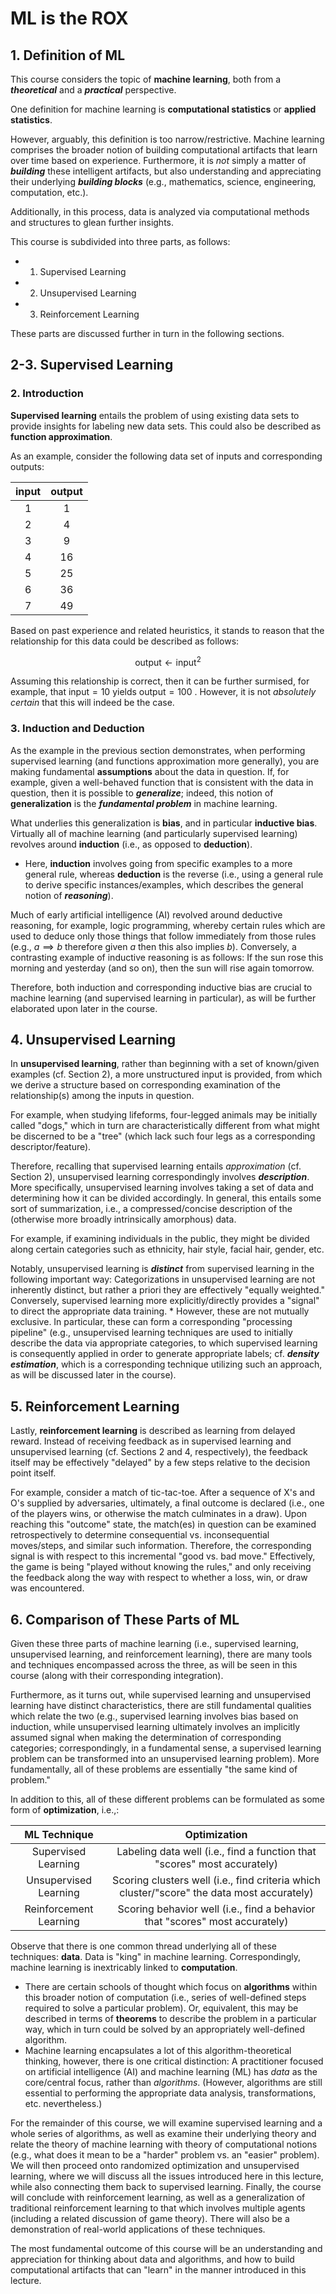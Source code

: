 # ML is the ROX

## 1. Definition of ML

This course considers the topic of **machine learning**, both from a ***theoretical*** and a ***practical*** perspective.

One definition for machine learning is **computational statistics** or **applied statistics**.

However, arguably, this definition is too narrow/restrictive. Machine learning comprises the broader notion of building computational artifacts that learn over time based on experience. Furthermore, it is *not* simply a matter of ***building*** these intelligent artifacts, but also understanding and appreciating their underlying ***building blocks*** (e.g., mathematics, science, engineering, computation, etc.).

Additionally, in this process, data is analyzed via computational methods and structures to glean further insights.

This course is subdivided into three parts, as follows:
* 1) Supervised Learning
* 2) Unsupervised Learning
* 3) Reinforcement Learning

These parts are discussed further in turn in the following sections.

## 2-3. Supervised Learning

### 2. Introduction

**Supervised learning** entails the problem of using existing data sets to provide insights for labeling new data sets. This could also be described as **function approximation**.

As an example, consider the following data set of inputs and corresponding outputs:

| $\text{input}$ | $\text{output}$ |
|:--:|:--:|
| $1$ | $1$ |
| $2$ | $4$ |
| $3$ | $9$ |
| $4$ | $16$ |
| $5$ | $25$ |
| $6$ | $36$ |
| $7$ | $49$ |

Based on past experience and related heuristics, it stands to reason that the relationship for this data could be described as follows:

$$
{\text{output}} \leftarrow {\text{input}}^{2}
$$

Assuming this relationship is correct, then it can be further surmised, for example, that $\text{input} = 10$ yields $\text{output} = 100$ . However, it is not *absolutely certain* that this will indeed be the case.

### 3. Induction and Deduction

As the example in the previous section demonstrates, when performing supervised learning (and functions approximation more generally), you are making fundamental **assumptions** about the data in question. If, for example, given a well-behaved function that is consistent with the data in question, then it is possible to ***generalize***; indeed, this notion of **generalization** is the ***fundamental problem*** in machine learning.

What underlies this generalization is **bias**, and in particular **inductive bias**. Virtually all of machine learning (and particularly supervised learning) revolves around **induction** (i.e., as opposed to **deduction**).
  * Here, **induction** involves going from specific examples to a more general rule, whereas **deduction** is the reverse (i.e., using a general rule to derive specific instances/examples, which describes the general notion of ***reasoning***).

Much of early artificial intelligence (AI) revolved around deductive reasoning, for example, logic programming, whereby certain rules which are used to deduce only those things that follow immediately from those rules (e.g., $a \implies b$ therefore given $a$ then this also implies $b$). Conversely, a contrasting example of inductive reasoning is as follows: If the sun rose this morning and yesterday (and so on), then the sun will rise again tomorrow.

Therefore, both induction and corresponding inductive bias are crucial to machine learning (and supervised learning in particular), as will be further elaborated upon later in the course.

## 4. Unsupervised Learning

In **unsupervised learning**, rather than beginning with a set of known/given examples (cf. Section 2), a more unstructured input is provided, from which we derive a structure based on corresponding examination of the relationship(s) among the inputs in question.

For example, when studying lifeforms, four-legged animals may be initially called "dogs," which in turn are characteristically different from what might be discerned to be a "tree" (which lack such four legs as a corresponding descriptor/feature).

Therefore, recalling that supervised learning entails *approximation* (cf. Section 2), unsupervised learning correspondingly involves ***description***. More specifically, unsupervised learning involves taking a set of data and determining how it can be divided accordingly. In general, this entails some sort of summarization, i.e., a compressed/concise description of the (otherwise more broadly intrinsically amorphous) data.

For example, if examining individuals in the public, they might be divided along certain categories such as ethnicity, hair style, facial hair, gender, etc.

Notably, unsupervised learning is ***distinct*** from supervised learning in the following important way: Categorizations in unsupervised learning are not inherently distinct, but rather a priori they are effectively "equally weighted." Conversely, supervised learning more explicitly/directly provides a "signal" to direct the appropriate data training.
    * However, these are not mutually exclusive. In particular, these can form a corresponding "processing pipeline" (e.g., unsupervised learning techniques are used to initially describe the data via appropriate categories, to which supervised learning is consequently applied in order to generate appropriate labels; cf. ***density estimation***, which is a corresponding technique utilizing such an approach, as will be discussed later in the course).

## 5. Reinforcement Learning

Lastly, **reinforcement learning** is described as learning from delayed reward. Instead of receiving feedback as in supervised learning and unsupervised learning (cf. Sections 2 and 4, respectively), the feedback itself may be effectively "delayed" by a few steps relative to the decision point itself.

For example, consider a match of tic-tac-toe. After a sequence of X's and O's supplied by adversaries, ultimately, a final outcome is declared (i.e., one of the players wins, or otherwise the match culminates in a draw). Upon reaching this "outcome" state, the match(es) in question can be examined retrospectively to determine consequential vs. inconsequential moves/steps, and similar such information. Therefore, the corresponding signal is with respect to this incremental "good vs. bad move." Effectively, the game is being "played without knowing the rules," and only receiving the feedback along the way with respect to whether a loss, win, or draw was encountered.

## 6. Comparison of These Parts of ML

Given these three parts of machine learning (i.e., supervised learning, unsupervised learning, and reinforcement learning), there are many tools and techniques encompassed across the three, as will be seen in this course (along with their corresponding integration).

Furthermore, as it turns out, while supervised learning and unsupervised learning have distinct characteristics, there are still fundamental qualities which relate the two (e.g., supervised learning involves bias based on induction, while unsupervised learning ultimately involves an implicitly assumed signal when making the determination of corresponding categories; correspondingly, in a fundamental sense, a supervised learning problem can be transformed into an unsupervised learning problem). More fundamentally, all of these problems are essentially "the same kind of problem."

In addition to this, all of these different problems can be formulated as some form of **optimization**, i.e.,:

| ML Technique | Optimization |
|:--:|:--:|
| Supervised Learning | Labeling data well (i.e., find a function that "scores" most accurately) |
| Unsupervised Learning | Scoring clusters well (i.e., find criteria which cluster/"score" the data most accurately) |
| Reinforcement Learning | Scoring behavior well (i.e., find a behavior that "scores" most accurately) |

Observe that there is one common thread underlying all of these techniques: **data**. Data is "king" in machine learning. Correspondingly, machine learning is inextricably linked to **computation**.
  * There are certain schools of thought which focus on **algorithms** within this broader notion of computation (i.e., series of well-defined steps required to solve a particular problem). Or, equivalent, this may be described in terms of **theorems** to describe the problem in a particular way, which in turn could be solved by an appropriately well-defined algorithm.
  * Machine learning encapsulates a lot of this algorithm-theoretical thinking, however, there is one critical distinction: A practitioner focused on artificial intelligence (AI) and machine learning (ML) has *data* as the core/central focus, rather than *algorithms*. (However, algorithms are still essential to performing the appropriate data analysis, transformations, etc. nevertheless.)

For the remainder of this course, we will examine supervised learning and a whole series of algorithms, as well as examine their underlying theory and relate the theory of machine learning with theory of computational notions (e.g., what does it mean to be a "harder" problem vs. an "easier" problem). We will then proceed onto randomized optimization and unsupervised learning, where we will discuss all the issues introduced here in this lecture, while also connecting them back to supervised learning. Finally, the course will conclude with reinforcement learning, as well as a generalization of traditional reinforcement learning to that which involves multiple agents (including a related discussion of game theory). There will also be a demonstration of real-world applications of these techniques.

The most fundamental outcome of this course will be an understanding and appreciation for thinking about data and algorithms, and how to build computational artifacts that can "learn" in the manner introduced in this lecture.
